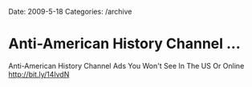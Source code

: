 Date: 2009-5-18
Categories: /archive

# Anti-American History Channel ...

Anti-American History Channel Ads You Won't See In The US Or Online <a href="http://bit.ly/14lvdN" rel="nofollow">http://bit.ly/14lvdN</a>
